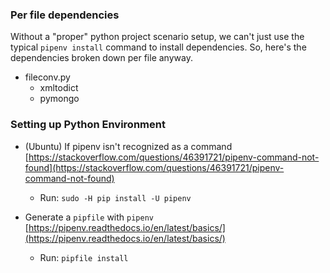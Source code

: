### Per file dependencies

Without a "proper" python project scenario setup, we can't just use the typical `pipenv install` command to install dependencies. So, here's the dependencies broken down per file anyway.

- fileconv.py
	- xmltodict
	- pymongo

### Setting up Python Environment

- (Ubuntu) If pipenv isn't recognized as a command
[https://stackoverflow.com/questions/46391721/pipenv-command-not-found](https://stackoverflow.com/questions/46391721/pipenv-command-not-found)
	- Run: `sudo -H pip install -U pipenv`

- Generate a `pipfile` with `pipenv`
[https://pipenv.readthedocs.io/en/latest/basics/](https://pipenv.readthedocs.io/en/latest/basics/)
	- Run: `pipfile install`

